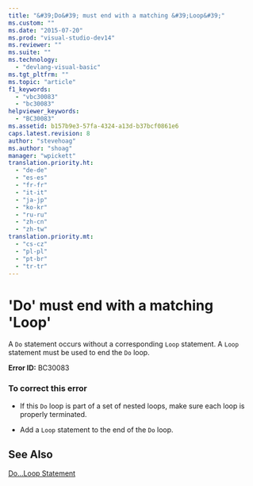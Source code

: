 ```yaml
---
title: "&#39;Do&#39; must end with a matching &#39;Loop&#39;"
ms.custom: ""
ms.date: "2015-07-20"
ms.prod: "visual-studio-dev14"
ms.reviewer: ""
ms.suite: ""
ms.technology: 
  - "devlang-visual-basic"
ms.tgt_pltfrm: ""
ms.topic: "article"
f1_keywords: 
  - "vbc30083"
  - "bc30083"
helpviewer_keywords: 
  - "BC30083"
ms.assetid: b157b9e3-57fa-4324-a13d-b37bcf0861e6
caps.latest.revision: 8
author: "stevehoag"
ms.author: "shoag"
manager: "wpickett"
translation.priority.ht: 
  - "de-de"
  - "es-es"
  - "fr-fr"
  - "it-it"
  - "ja-jp"
  - "ko-kr"
  - "ru-ru"
  - "zh-cn"
  - "zh-tw"
translation.priority.mt: 
  - "cs-cz"
  - "pl-pl"
  - "pt-br"
  - "tr-tr"
---
```

# &#39;Do&#39; must end with a matching &#39;Loop&#39;
A `Do` statement occurs without a corresponding `Loop` statement. A `Loop` statement must be used to end the `Do` loop.  
  
 **Error ID:** BC30083  
  
### To correct this error  
  
-   If this `Do` loop is part of a set of nested loops, make sure each loop is properly terminated.  
  
-   Add a `Loop` statement to the end of the `Do` loop.  
  
## See Also  
 [Do...Loop Statement](../../visual-basic/language-reference/statements/do-loop-statement.md)